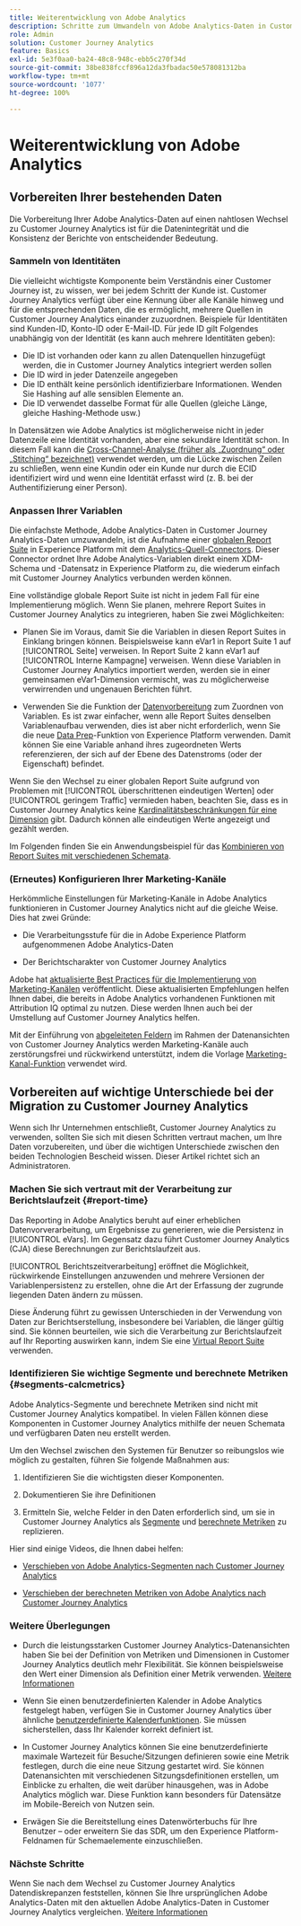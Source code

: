 ```yaml
---
title: Weiterentwicklung von Adobe Analytics
description: Schritte zum Umwandeln von Adobe Analytics-Daten in Customer Journey Analytics-Daten
role: Admin
solution: Customer Journey Analytics
feature: Basics
exl-id: 5e3f0aa0-ba24-48c8-948c-ebb5c270f34d
source-git-commit: 38be838fccf896a12da3fbadac50e578081312ba
workflow-type: tm+mt
source-wordcount: '1077'
ht-degree: 100%

---
```


# Weiterentwicklung von Adobe Analytics

## Vorbereiten Ihrer bestehenden Daten

Die Vorbereitung Ihrer Adobe Analytics-Daten auf einen nahtlosen Wechsel zu Customer Journey Analytics ist für die Datenintegrität und die Konsistenz der Berichte von entscheidender Bedeutung.

### Sammeln von Identitäten

Die vielleicht wichtigste Komponente beim Verständnis einer Customer Journey ist, zu wissen, wer bei jedem Schritt der Kunde ist. Customer Journey Analytics verfügt über eine Kennung über alle Kanäle hinweg und für die entsprechenden Daten, die es ermöglicht, mehrere Quellen in Customer Journey Analytics einander zuzuordnen.
Beispiele für Identitäten sind Kunden-ID, Konto-ID oder E-Mail-ID. Für jede ID gilt Folgendes unabhängig von der Identität (es kann auch mehrere Identitäten geben):

* Die ID ist vorhanden oder kann zu allen Datenquellen hinzugefügt werden, die in Customer Journey Analytics integriert werden sollen
* Die ID wird in jeder Datenzeile angegeben
* Die ID enthält keine persönlich identifizierbare Informationen. Wenden Sie Hashing auf alle sensiblen Elemente an.
* Die ID verwendet dasselbe Format für alle Quellen (gleiche Länge, gleiche Hashing-Methode usw.)

In Datensätzen wie Adobe Analytics ist möglicherweise nicht in jeder Datenzeile eine Identität vorhanden, aber eine sekundäre Identität schon. In diesem Fall kann die [Cross-Channel-Analyse (früher als „Zuordnung“ oder „Stitching“ bezeichnet)](/help/stitching/overview.md) verwendet werden, um die Lücke zwischen Zeilen zu schließen, wenn eine Kundin oder ein Kunde nur durch die ECID identifiziert wird und wenn eine Identität erfasst wird (z. B. bei der Authentifizierung einer Person). 

### Anpassen Ihrer Variablen

Die einfachste Methode, Adobe Analytics-Daten in Customer Journey Analytics-Daten umzuwandeln, ist die Aufnahme einer [globalen Report Suite](https://experienceleague.adobe.com/docs/analytics/implementation/prepare/global-rs.html?lang=de) in Experience Platform mit dem [Analytics-Quell-Connectors](https://experienceleague.adobe.com/docs/experience-platform/sources/ui-tutorials/create/adobe-applications/analytics.html?lang=de). Dieser Connector ordnet Ihre Adobe Analytics-Variablen direkt einem XDM-Schema und -Datensatz in Experience Platform zu, die wiederum einfach mit Customer Journey Analytics verbunden werden können.

Eine vollständige globale Report Suite ist nicht in jedem Fall für eine Implementierung möglich. Wenn Sie planen, mehrere Report Suites in Customer Journey Analytics zu integrieren, haben Sie zwei Möglichkeiten:

* Planen Sie im Voraus, damit Sie die Variablen in diesen Report Suites in Einklang bringen können. Beispielsweise kann eVar1 in Report Suite 1 auf [!UICONTROL Seite] verweisen. In Report Suite 2 kann eVar1 auf [!UICONTROL Interne Kampagne] verweisen. Wenn diese Variablen in Customer Journey Analytics importiert werden, werden sie in einer gemeinsamen eVar1-Dimension vermischt, was zu möglicherweise verwirrenden und ungenauen Berichten führt.

* Verwenden Sie die Funktion der [Datenvorbereitung](https://experienceleague.adobe.com/docs/experience-platform/data-prep/home.html?lang=de) zum Zuordnen von Variablen. Es ist zwar einfacher, wenn alle Report Suites denselben Variablenaufbau verwenden, dies ist aber nicht erforderlich, wenn Sie die neue [Data Prep](https://experienceleague.adobe.com/docs/experience-platform/sources/ui-tutorials/create/adobe-applications/analytics.html?lang=de#mapping)-Funktion von Experience Platform verwenden. Damit können Sie eine Variable anhand ihres zugeordneten Werts referenzieren, der sich auf der Ebene des Datenstroms (oder der Eigenschaft) befindet.

Wenn Sie den Wechsel zu einer globalen Report Suite aufgrund von Problemen mit [!UICONTROL überschrittenen eindeutigen Werten] oder [!UICONTROL geringem Traffic] vermieden haben, beachten Sie, dass es in Customer Journey Analytics keine [Kardinalitätsbeschränkungen für eine Dimension](/help/components/dimensions/high-cardinality.md) gibt. Dadurch können alle eindeutigen Werte angezeigt und gezählt werden.

Im Folgenden finden Sie ein Anwendungsbeispiel für das [Kombinieren von Report Suites mit verschiedenen Schemata](/help/use-cases/aa-data/combine-report-suites.md).

### (Erneutes) Konfigurieren Ihrer Marketing-Kanäle

Herkömmliche Einstellungen für Marketing-Kanäle in Adobe Analytics funktionieren in Customer Journey Analytics nicht auf die gleiche Weise. Dies hat zwei Gründe:

* Die Verarbeitungsstufe für die in Adobe Experience Platform aufgenommenen Adobe Analytics-Daten

* Der Berichtscharakter von Customer Journey Analytics

Adobe hat [aktualisierte Best Practices für die Implementierung von Marketing-Kanälen](https://experienceleague.adobe.com/docs/analytics/components/marketing-channels/mchannel-best-practices.html?lang=de) veröffentlicht. Diese aktualisierten Empfehlungen helfen Ihnen dabei, die bereits in Adobe Analytics vorhandenen Funktionen mit Attribution IQ optimal zu nutzen. Diese werden Ihnen auch bei der Umstellung auf Customer Journey Analytics helfen.

Mit der Einführung von [abgeleiteten Feldern](../data-views/derived-fields/derived-fields.md) im Rahmen der Datenansichten von Customer Journey Analytics werden Marketing-Kanäle auch zerstörungsfrei und rückwirkend unterstützt, indem die Vorlage [Marketing-Kanal-Funktion](../data-views/derived-fields/derived-fields.md#function-templates) verwendet wird.

## Vorbereiten auf wichtige Unterschiede bei der Migration zu Customer Journey Analytics

Wenn sich Ihr Unternehmen entschließt, Customer Journey Analytics zu verwenden, sollten Sie sich mit diesen Schritten vertraut machen, um Ihre Daten vorzubereiten, und über die wichtigen Unterschiede zwischen den beiden Technologien Bescheid wissen. Dieser Artikel richtet sich an Administratoren.

### Machen Sie sich vertraut mit der Verarbeitung zur Berichtslaufzeit {#report-time}

Das Reporting in Adobe Analytics beruht auf einer erheblichen Datenvorverarbeitung, um Ergebnisse zu generieren, wie die Persistenz in [!UICONTROL eVars]. Im Gegensatz dazu führt Customer Journey Analytics (CJA) diese Berechnungen zur Berichtslaufzeit aus.

[!UICONTROL Berichtszeitverarbeitung] eröffnet die Möglichkeit, rückwirkende Einstellungen anzuwenden und mehrere Versionen der Variablenpersistenz zu erstellen, ohne die Art der Erfassung der zugrunde liegenden Daten ändern zu müssen.

Diese Änderung führt zu gewissen Unterschieden in der Verwendung von Daten zur Berichtserstellung, insbesondere bei Variablen, die länger gültig sind. Sie können beurteilen, wie sich die Verarbeitung zur Berichtslaufzeit auf Ihr Reporting auswirken kann, indem Sie eine [Virtual Report Suite](https://experienceleague.adobe.com/docs/analytics/components/virtual-report-suites/vrs-report-time-processing.html?lang=de) verwenden.

### Identifizieren Sie wichtige Segmente und berechnete Metriken {#segments-calcmetrics}

Adobe Analytics-Segmente und berechnete Metriken sind nicht mit Customer Journey Analytics kompatibel. In vielen Fällen können diese Komponenten in Customer Journey Analytics mithilfe der neuen Schemata und verfügbaren Daten neu erstellt werden.

Um den Wechsel zwischen den Systemen für Benutzer so reibungslos wie möglich zu gestalten, führen Sie folgende Maßnahmen aus:

1. Identifizieren Sie die wichtigsten dieser Komponenten.

2. Dokumentieren Sie ihre Definitionen

3. Ermitteln Sie, welche Felder in den Daten erforderlich sind, um sie in Customer Journey Analytics als [Segmente](/help/components/segments/seg-overview.md) und [berechnete Metriken](/help/components/calc-metrics/calc-metr-overview.md) zu replizieren.

Hier sind einige Videos, die Ihnen dabei helfen:

* [Verschieben von Adobe Analytics-Segmenten nach Customer Journey Analytics](https://experienceleague.adobe.com/docs/customer-journey-analytics-learn/tutorials/moving-adobe-analytics-segments-to-customer-journey-analytics.html?lang=de)

* [Verschieben der berechneten Metriken von Adobe Analytics nach Customer Journey Analytics](https://experienceleague.adobe.com/docs/customer-journey-analytics-learn/tutorials/components/calc-metrics/moving-your-calculated-metrics-from-adobe-analytics-to-customer-journey-analytics.html?lang=de)

### Weitere Überlegungen

* Durch die leistungsstarken Customer Journey Analytics-Datenansichten haben Sie bei der Definition von Metriken und Dimensionen in Customer Journey Analytics deutlich mehr Flexibilität. Sie können beispielsweise den Wert einer Dimension als Definition einer Metrik verwenden. [Weitere Informationen](/help/use-cases/data-views/data-views-usecases.md)

* Wenn Sie einen benutzerdefinierten Kalender in Adobe Analytics festgelegt haben, verfügen Sie in Customer Journey Analytics über ähnliche [benutzerdefinierte Kalenderfunktionen](/help/components/date-ranges/overview.md). Sie müssen sicherstellen, dass Ihr Kalender korrekt definiert ist.

* In Customer Journey Analytics können Sie eine benutzerdefinierte maximale Wartezeit für Besuche/Sitzungen definieren sowie eine Metrik festlegen, durch die eine neue Sitzung gestartet wird. Sie können Datenansichten mit verschiedenen Sitzungsdefinitionen erstellen, um Einblicke zu erhalten, die weit darüber hinausgehen, was in Adobe Analytics möglich war. Diese Funktion kann besonders für Datensätze im Mobile-Bereich von Nutzen sein.

* Erwägen Sie die Bereitstellung eines Datenwörterbuchs für Ihre Benutzer – oder erweitern Sie das SDR, um den Experience Platform-Feldnamen für Schemaelemente einzuschließen.

### Nächste Schritte

Wenn Sie nach dem Wechsel zu Customer Journey Analytics Datendiskrepanzen feststellen, können Sie Ihre ursprünglichen Adobe Analytics-Daten mit den aktuellen Adobe Analytics-Daten in Customer Journey Analytics vergleichen. [Weitere Informationen](/help/troubleshooting/compare.md)
